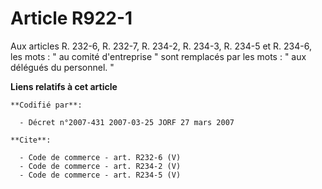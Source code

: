 # Article R922-1

Aux articles R. 232-6, R. 232-7, R. 234-2, R. 234-3, R. 234-5 et R. 234-6, les mots : " au comité d'entreprise " sont
remplacés par les mots : " aux délégués du personnel. "

**Liens relatifs à cet article**

	**Codifié par**:

	  - Décret n°2007-431 2007-03-25 JORF 27 mars 2007

	**Cite**:

	  - Code de commerce - art. R232-6 (V)
	  - Code de commerce - art. R234-2 (V)
	  - Code de commerce - art. R234-5 (V)
